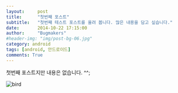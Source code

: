 ```yaml
---
layout:     post
title:      "첫번째 포스트"
subtitle:   "첫번째 테스트 포스트를 올려 봅니다. 많은 내용을 담고 싶습니다."
date:       2014-10-22 17:15:00
author:     "Bugmakers"
#header-img: "img/post-bg-06.jpg"
category: android
tags: [android, 안드로이드]
comments: True
---
```


첫번째 포스트지만 내용은 없습니다. ^^;


<img src="{{ site.url }}/img/rabit.jpg" class="img-responsive" alt="bird">